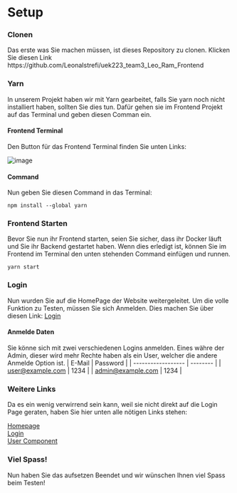 # Setup 

### Clonen 
<p> Das erste was Sie machen müssen, ist dieses Repository zu clonen. Klicken Sie diesen Link https://github.com/LeonaIstrefi/uek223_team3_Leo_Ram_Frontend </p>


### Yarn 
<p> In unserem Projekt haben wir mit Yarn gearbeitet, falls Sie yarn noch nicht installiert haben, sollten Sie dies tun. Dafür gehen sie im Frontend Projekt auf das Terminal und geben diesen Comman ein. </p>

#### Frontend Terminal 
<p> Den Button für das Frontend Terminal finden Sie unten Links: </p>

![image](https://github.com/user-attachments/assets/8ca70991-08e2-4f34-8c2c-cdadfcf5a52b)

#### Command 
<p> Nun geben Sie diesen Command in das Terminal: </p>

```
npm install --global yarn
```

### Frontend Starten 
<p> Bevor Sie nun ihr Frontend starten, seien Sie sicher, dass ihr Docker läuft und Sie ihr Backend gestartet haben. Wenn dies erledigt ist, können Sie im Frontend im Terminal den unten stehenden Command einfügen und runnen. </p>

```
yarn start
```

### Login 
Nun wurden Sie auf die HomePage der Website weitergeleitet. Um die volle Funktion zu Testen, müssen Sie sich Anmelden. Dies machen Sie über diesen Link: [Login](http://localhost:3000/login)

#### Anmelde Daten 
Sie könne sich mit zwei verschiedenen Logins anmelden. Eines währe der Admin, dieser wird mehr Rechte haben als ein User, welcher die andere Anmelde Option ist. 
| E-Mail             | Password |
| ------------------ | -------- |
| user@example.com   | 1234     |
| admin@example.com  | 1234     |


### Weitere Links
<p> Da es ein wenig verwirrend sein kann, weil sie nicht direkt auf die Login Page geraten, haben Sie hier unten alle nötigen Links stehen: </p
<ul> 
  
[Homepage](http://localhost:3000)  
[Login](http://localhost:3000/login)  
[User Component](http://localhost:3000/users)
</ul>

### Viel Spass!
<p> Nun haben Sie das aufsetzen Beendet und wir wünschen Ihnen viel Spass beim Testen!</p>


